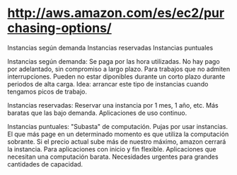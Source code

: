 # http://aws.amazon.com/es/ec2/purchasing-options/

Instancias según demanda
Instancias reservadas
Instancias puntuales


Instancias según demanda:
Se paga por las hora utilizadas.
No hay pago por adelantado, sin compromiso a largo plazo.
Para trabajos que no admiten interrupciones.
Pueden no estar diponibles durante un corto plazo durante periodos de alta carga.
Idea: arrancar este tipo de instancias cuando tengamos picos de trabajo.

Instancias reservadas:
Reservar una instancia por 1 mes, 1 año, etc.
Más baratas que las bajo demanda.
Aplicaciones de uso continuo.

Instancias puntuales:
"Subasta" de computación.
Pujas por usar instancias. El que más page en un determinado momento es que utiliza la computación sobrante.
Si el precio actual sube más de nuestro máximo, amazon cerrará la instancia.
Para aplicaciones con inicio y fin flexible.
Aplicaciones que necesitan una computación barata.
Necesidades urgentes para grandes cantidades de capacidad.
